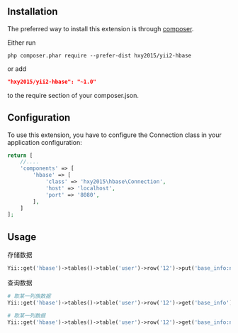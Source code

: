 
Installation
------------

The preferred way to install this extension is through [composer](http://getcomposer.org/download/).

Either run

```
php composer.phar require --prefer-dist hxy2015/yii2-hbase
```

or add

```json
"hxy2015/yii2-hbase": "~1.0"
```

to the require section of your composer.json.

Configuration
-------------

To use this extension, you have to configure the Connection class in your application configuration:

```php
return [
    //....
    'components' => [
        'hbase' => [
            'class' => 'hxy2015\hbase\Connection',
            'host' => 'localhost',
            'port' => '8080',
        ],
    ]
];
```

Usage
-------------
存储数据

```php
Yii::get('hbase')->tables()->table('user')->row('12')->put('base_info:name', 'huangxiaohu');

```

查询数据

```php
# 取某一列族数据
Yii::get('hbase')->tables()->table('user')->row('12')->get('base_info');

# 取某一列数据
Yii::get('hbase')->tables()->table('user')->row('12')->get('base_info:name');

```
